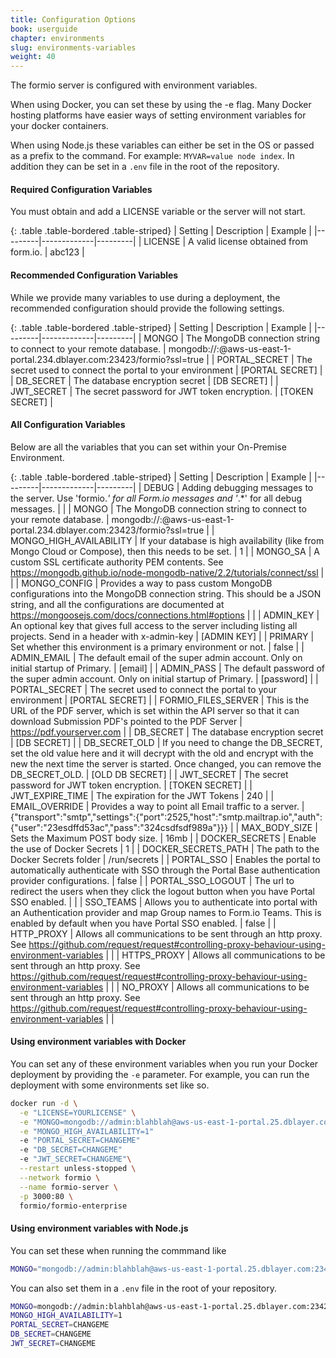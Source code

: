 ```yaml
---
title: Configuration Options
book: userguide
chapter: environments
slug: environments-variables
weight: 40
---
```

The formio server is configured with environment variables.

When using Docker, you can set these by using the -e flag. Many Docker hosting platforms have easier ways of setting environment variables for your docker containers.

When using Node.js these variables can either be set in the OS or passed as a prefix to the command. For example: ```MYVAR=value node index```. In addition they can be set in a ```.env``` file in the root of the repository.

#### Required Configuration Variables
You must obtain and add a LICENSE variable or the server will not start.

{: .table .table-bordered .table-striped}
| Setting | Description | Example |
|---------|-------------|---------|
| LICENSE | A valid license obtained from form.io. | abc123 |


#### Recommended Configuration Variables
While we provide many variables to use during a deployment, the recommended configuration should provide the following settings.

{: .table .table-bordered .table-striped}
| Setting | Description | Example |
|---------|-------------|---------|
| MONGO | The MongoDB connection string to connect to your remote database. | mongodb://<username>:<password>@aws-us-east-1-portal.234.dblayer.com:23423/formio?ssl=true |
| PORTAL_SECRET | The secret used to connect the portal to your environment | [PORTAL SECRET] |
| DB_SECRET | The database encryption secret | [DB SECRET] |
| JWT_SECRET | The secret password for JWT token encryption. | [TOKEN SECRET] |

#### All Configuration Variables

Below are all the variables that you can set within your On-Premise Environment.

{: .table .table-bordered .table-striped}
| Setting | Description | Example |
|---------|-------------|---------|
| DEBUG | Adding debugging messages to the server. Use 'formio.*' for all Form.io messages and '*.*' for all debug messages. | |
| MONGO | The MongoDB connection string to connect to your remote database. | mongodb://<username>:<password>@aws-us-east-1-portal.234.dblayer.com:23423/formio?ssl=true |
| MONGO_HIGH_AVAILABILITY | If your database is high availability (like from Mongo Cloud or Compose), then this needs to be set. | 1 |
| MONGO_SA | A custom SSL certificate authority PEM contents. See https://mongodb.github.io/node-mongodb-native/2.2/tutorials/connect/ssl | |
| MONGO_CONFIG | Provides a way to pass custom MongoDB configurations into the MongoDB connection string. This should be a JSON string, and all the configurations are documented at https://mongoosejs.com/docs/connections.html#options | |
| ADMIN_KEY | An optional key that gives full access to the server including listing all projects. Send in a header with x-admin-key | [ADMIN KEY] |
| PRIMARY | Set whether this environment is a primary environment or not. | false |
| ADMIN_EMAIL | The default email of the super admin account. Only on initial startup of Primary. | [email] |
| ADMIN_PASS | The default password of the super admin account. Only on initial startup of Primary. | [password] |
| PORTAL_SECRET | The secret used to connect the portal to your environment | [PORTAL SECRET] |
| FORMIO_FILES_SERVER | This is the URL of the PDF server, which is set within the API server so that it can download Submission PDF's pointed to the PDF Server | https://pdf.yourserver.com |
| DB_SECRET | The database encryption secret | [DB SECRET] |
| DB_SECRET_OLD | If you need to change the DB_SECRET, set the old value here and it will decrypt with the old and encrypt with the new the next time the server is started. Once changed, you can remove the DB_SECRET_OLD. | [OLD DB SECRET] |
| JWT_SECRET | The secret password for JWT token encryption. | [TOKEN SECRET] |
| JWT_EXPIRE_TIME | The expiration for the JWT Tokens | 240 |
| EMAIL_OVERRIDE | Provides a way to point all Email traffic to a server. | {"transport":"smtp","settings":{"port":2525,"host":"smtp.mailtrap.io","auth":{"user":"23esdffd53ac","pass":"324csdfsdf989a"}}} |
| MAX_BODY_SIZE | Sets the Maximum POST body size. | 16mb |
| DOCKER_SECRETS | Enable the use of Docker Secrets | 1 |
| DOCKER_SECRETS_PATH | The path to the Docker Secrets folder | /run/secrets |
| PORTAL_SSO | Enables the portal to automatically authenticate with SSO through the Portal Base authentication provider configurations. | false |
| PORTAL_SSO_LOGOUT | The url to redirect the users when they click the logout button when you have Portal SSO enabled. | |
| SSO_TEAMS | Allows you to authenticate into portal with an Authentication provider and map Group names to Form.io Teams. This is enabled by default when you have Portal SSO enabled. | false |
| HTTP_PROXY | Allows all communications to be sent through an http proxy. See https://github.com/request/request#controlling-proxy-behaviour-using-environment-variables | |
| HTTPS_PROXY | Allows all communications to be sent through an http proxy. See https://github.com/request/request#controlling-proxy-behaviour-using-environment-variables | |
| NO_PROXY | Allows all communications to be sent through an http proxy. See https://github.com/request/request#controlling-proxy-behaviour-using-environment-variables | |

#### Using environment variables with Docker

You can set any of these environment variables when you run your Docker deployment by providing the ```-e``` parameter. For example, you can run the deployment with some environments set like so.

```bash
docker run -d \
  -e "LICENSE=YOURLICENSE" \
  -e "MONGO=mongodb://admin:blahblah@aws-us-east-1-portal.25.dblayer.com:234234,aws-us-east-1-portal.26.dblayer.com:234234/formio?ssl=true"\
  -e "MONGO_HIGH_AVAILABILITY=1"
  -e "PORTAL_SECRET=CHANGEME"
  -e "DB_SECRET=CHANGEME"
  -e "JWT_SECRET=CHANGEME"\
  --restart unless-stopped \
  --network formio \
  --name formio-server \
  -p 3000:80 \
  formio/formio-enterprise
```

#### Using environment variables with Node.js

You can set these when running the commmand like

```bash
MONGO="mongodb://admin:blahblah@aws-us-east-1-portal.25.dblayer.com:234234,aws-us-east-1-portal.26.dblayer.com:234234/formio?ssl=true node index"
```

You can also set them in a ```.env``` file in the root of your repository.

```bash
MONGO=mongodb://admin:blahblah@aws-us-east-1-portal.25.dblayer.com:234234,aws-us-east-1-portal.26.dblayer.com:234234/formio?ssl=true
MONGO_HIGH_AVAILABILITY=1
PORTAL_SECRET=CHANGEME
DB_SECRET=CHANGEME
JWT_SECRET=CHANGEME
```
